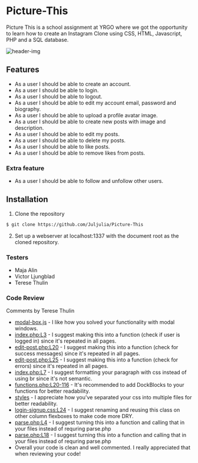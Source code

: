 # Picture-This
Picture This is a school assignment at YRGO where we got the opportunity to learn how to create an Instagram Clone using CSS, HTML, Javascript, PHP and a SQL database.

![header-img](https://media.giphy.com/media/3oz8xSfBvRqfbU9n0c/source.gif) 

## Features
* As a user I should be able to create an account.
* As a user I should be able to login.
* As a user I should be able to logout.
* As a user I should be able to edit my account email, password and biography.
* As a user I should be able to upload a profile avatar image.
* As a user I should be able to create new posts with image and description.
* As a user I should be able to edit my posts.
* As a user I should be able to delete my posts.
* As a user I should be able to like posts.
* As a user I should be able to remove likes from posts.
### Extra feature
* As a user I should be able to follow and unfollow other users.


## Installation
1. Clone the repository 
```bash
$ git clone https://github.com/Juljulia/Picture-This
```
2. Set up a webserver at localhost:1337 with the document root as the cloned repository.

### Testers 
* Maja Alin
* Victor Ljungblad
* Terese Thulin

### Code Review
Comments by Terese Thulin
* [modal-box.js](assets/scripts/modal-box.js) - I like how you solved your functionality with modal windows.
* [index.php:L3](https://github.com/Juljulia/Picture-This/blob/169ba2b0902c2d57f05749343ccd046d46055225/index.php#L3) - I suggest making this into a function (check if user is logged in) since it's repeated in all pages.
* [edit-post.php:L20](https://github.com/Juljulia/Picture-This/blob/169ba2b0902c2d57f05749343ccd046d46055225/edit-post.php#L20) - I suggest making this into a function (check for success messages) since it's repeated in all pages.
* [edit-post.php:L25](https://github.com/Juljulia/Picture-This/blob/169ba2b0902c2d57f05749343ccd046d46055225/edit-post.php#L25) - I suggest making this into a function (check for errors) since it's repeated in all pages.
* [index.php:L7](https://github.com/Juljulia/Picture-This/blob/169ba2b0902c2d57f05749343ccd046d46055225/index.php#L7) - I suggest formatting your paragraph with css instead of using br since it's not semantic.
* [functions.php:L20-116](https://github.com/Juljulia/Picture-This/blob/169ba2b0902c2d57f05749343ccd046d46055225/app/functions.php#L20) - It's recommended to add DockBlocks to your functions for better readability.
* [styles](https://github.com/Juljulia/Picture-This/tree/master/assets/styles) - I appreciate how you've separated your css into multiple files for better readability.
* [login-signup.css:L24](https://github.com/Juljulia/Picture-This/blob/169ba2b0902c2d57f05749343ccd046d46055225/assets/styles/login-signup.css#L24) - I suggest renaming and reusing this class on other column flexboxes to make code more DRY.
* [parse.php:L4](https://github.com/Juljulia/Picture-This/blob/169ba2b0902c2d57f05749343ccd046d46055225/app/parse.php#L4) - I suggest turning this into a function and calling that in your files instead of requring parse.php
* [parse.php:L18](https://github.com/Juljulia/Picture-This/blob/169ba2b0902c2d57f05749343ccd046d46055225/app/parse.php#L18) - I suggest turning this into a function and calling that in your files instead of requring parse.php
* Overall your code is clean and well commented. I really appreciated that when reviewing your code!
